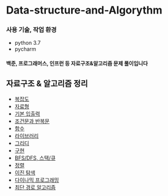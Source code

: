 # Data-structure-and-Algorythm

### 사용 기술, 작업 환경
- python 3.7
- pycharm

#### 백준, 프로그래머스, 인프런 등 자료구조&알고리즘 문제 풀이입니다

## 자료구조 & 알고리즘 정리
- [복잡도](./readme_texts/complexity.md)
- [자료형](./readme_texts/datatype.md)
- [기본 입출력](./readme_texts/inputoutput.md)
- [조건문과 반복문](./readme_texts/conditionaliter.md)
- [함수](./readme_texts/function.md)
- [라이브러리](./readme_texts/library.md)
- [그리디](./readme_texts/greedy.md)
- [구현](./readme_texts/implementation.md)
- [BFS/DFS, 스택/큐](./readme_texts/dfs_bfs.md)
- [정렬](./readme_texts/sort.md)
- [이진 탐색](./readme_texts/binary_search.md)
- [다이나믹 프로그래밍](./readme_texts/dynamic_programming.md)
- [최단 경로 알고리즘](./readme_texts/shortest_route.md)














